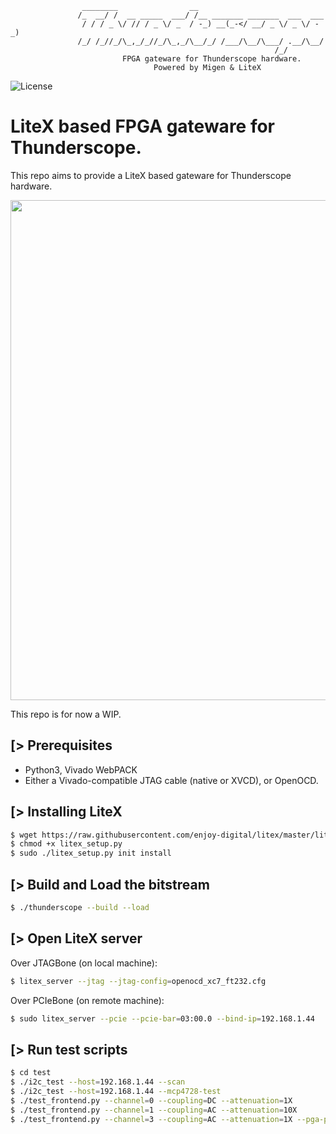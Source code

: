 ```
                ________                __
               /_  __/ /  __ _____  ___/ /__ _______ _______  ___  ___
                / / / _ \/ // / _ \/ _  / -_) __(_-</ __/ _ \/ _ \/ -_)
               /_/ /_//_/\_,_/_//_/\_,_/\__/_/ /___/\__/\___/ .__/\__/
                                                           /_/
                         FPGA gateware for Thunderscope hardware.
                                Powered by Migen & LiteX
```

![License](https://img.shields.io/badge/License-BSD%202--Clause-orange.svg)


LiteX based FPGA gateware for Thunderscope.
===========================================

This repo aims to provide a LiteX based gateware for Thunderscope hardware.

<p align="center"><img src="https://user-images.githubusercontent.com/1450143/179495534-4c54973b-9203-4893-9eaa-d9177413e9bf.png" width="800"></p>

This repo is for now a WIP.

[> Prerequisites
----------------
- Python3, Vivado WebPACK
- Either a Vivado-compatible JTAG cable (native or XVCD), or OpenOCD.

[> Installing LiteX
-------------------
```sh
$ wget https://raw.githubusercontent.com/enjoy-digital/litex/master/litex_setup.py
$ chmod +x litex_setup.py
$ sudo ./litex_setup.py init install
```

[> Build and Load the bitstream
--------------------------------
```sh
$ ./thunderscope --build --load
```

[> Open LiteX server
--------------------
Over JTAGBone (on local machine):
```sh
$ litex_server --jtag --jtag-config=openocd_xc7_ft232.cfg
```
Over PCIeBone (on remote machine):
```sh
$ sudo litex_server --pcie --pcie-bar=03:00.0 --bind-ip=192.168.1.44
```

[> Run test scripts
-------------------
```sh
$ cd test
$ ./i2c_test --host=192.168.1.44 --scan
$ ./i2c_test --host=192.168.1.44 --mcp4728-test
$ ./test_frontend.py --channel=0 --coupling=DC --attenuation=1X
$ ./test_frontend.py --channel=1 --coupling=AC --attenuation=10X
$ ./test_frontend.py --channel=3 --coupling=AC --attenuation=1X --pga-preamp=10 --pga-atten=10
```
